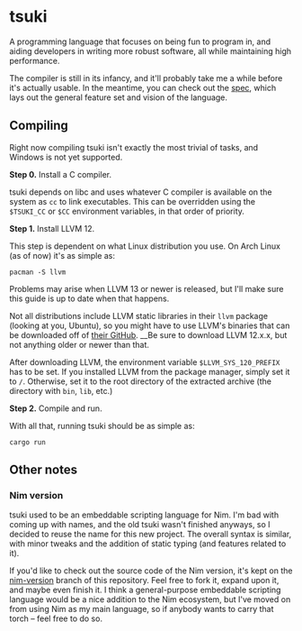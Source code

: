 # tsuki

A programming language that focuses on being fun to program in, and aiding developers in writing more robust software, all while maintaining high performance.

The compiler is still in its infancy, and it'll probably take me a while before it's actually usable. In the meantime, you can check out the [spec](spec.md), which lays out the general feature set and vision of the language.

## Compiling

Right now compiling tsuki isn't exactly the most trivial of tasks, and Windows is not yet supported.

**Step 0.** Install a C compiler.

tsuki depends on libc and uses whatever C compiler is available on the system as `cc` to link executables. This can be overridden using the `$TSUKI_CC` or `$CC` environment variables, in that order of priority.

**Step 1.** Install LLVM 12.

This step is dependent on what Linux distribution you use. On Arch Linux (as of now) it's as simple as:

```
pacman -S llvm
```

Problems may arise when LLVM 13 or newer is released, but I'll make sure this guide is up to date when that happens.

Not all distributions include LLVM static libraries in their `llvm` package (looking at you, Ubuntu), so you might have to use LLVM's binaries that can be downloaded off of [their GitHub](https://github.com/llvm/llvm-project/releases). __Be sure to download LLVM 12.x.x, but not anything older or newer than that.

After downloading LLVM, the environment variable `$LLVM_SYS_120_PREFIX` has to be set. If you installed LLVM from the package manager, simply set it to `/`. Otherwise, set it to the root directory of the extracted archive (the directory with `bin`, `lib`, etc.)

**Step 2.** Compile and run.

With all that, running tsuki should be as simple as:
```
cargo run
```

## Other notes

### Nim version

tsuki used to be an embeddable scripting language for Nim. I'm bad with coming up with names, and the old tsuki wasn't finished anyways, so I decided to reuse the name for this new project. The overall syntax is similar, with minor tweaks and the addition of static typing (and features related to it).

If you'd like to check out the source code of the Nim version, it's kept on the [nim-version](tree/nim-version) branch of this repository. Feel free to fork it, expand upon it, and maybe even finish it. I think a general-purpose embeddable scripting language would be a nice addition to the Nim ecosystem, but I've moved on from using Nim as my main language, so if anybody wants to carry that torch – feel free to do so.
